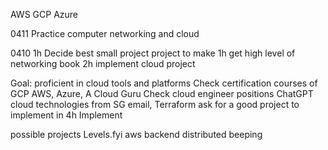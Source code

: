 AWS
GCP
Azure

0411
Practice computer networking and cloud

0410
1h Decide best small project project to make
1h get high level of networking book
2h implement cloud project

Goal: proficient in cloud tools and platforms
Check certification courses of GCP AWS, Azure, A Cloud Guru
Check cloud engineer positions
ChatGPT cloud technologies from SG email, Terraform
ask for a good project to implement in 4h
Implement

possible projects
Levels.fyi aws backend
distributed beeping


